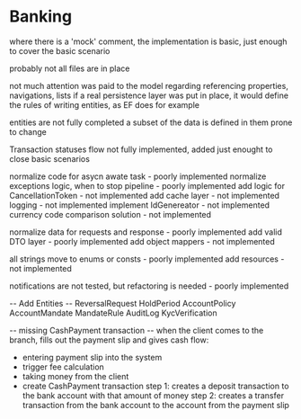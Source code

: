 # Banking

where there is a 'mock' comment, the implementation is basic, just enough to cover the basic scenario

probably not all files are in place

not much attention was paid to the model regarding referencing properties, navigations, lists
if a real persistence layer was put in place, it would define the rules of writing entities, as EF does for example

entities are not fully completed
a subset of the data is defined in them
prone to change

Transaction statuses flow not fully implemented, added just enought to close basic scenarios


normalize code for asycn awate task						- poorly implemented
normalize exceptions logic, when to stop pipeline		- poorly implemented
add logic for CancellationToken							- not implemented
add cache layer											- not implemented
logging													- not implemented
implement IdGenereator									- not implemented
currency code comparison solution						- not implemented

normalize data for requests and response				- poorly implemented
add valid DTO layer										- poorly implemented
add object mappers										- not implemented

all strings move to enums or consts						- poorly implemented
add resources											- not implemented


notifications are not tested, but refactoring is needed	- poorly implemented


-- Add Entities --
ReversalRequest
HoldPeriod
AccountPolicy
AccountMandate
MandateRule
AuditLog
KycVerification


-- missing CashPayment transaction --
when the client comes to the branch, fills out the payment slip and gives cash
flow:
- entering payment slip into the system
- trigger fee calculation
- taking money from the client
- create CashPayment transaction
	step 1: creates a deposit transaction to the bank account with that amount of money
	step 2: creates a transfer transaction from the bank account to the account from the payment slip